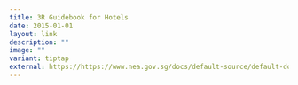 ```yaml
---
title: 3R Guidebook for Hotels
date: 2015-01-01
layout: link
description: ""
image: ""
variant: tiptap
external: https://https://www.nea.gov.sg/docs/default-source/default-document-library/3r-guidebook-for-hotels.pdf
---
```

